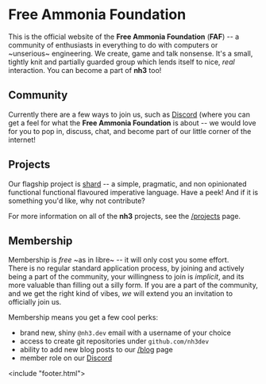 <link href="style/style.css" rel="stylesheet"/>
<include "header.html">

# **Free Ammonia Foundation**

This is the official website of the **Free Ammonia Foundation** (**FAF**) --
a community of enthusiasts in everything to do with computers or
~unserious~ engineering. We create, game and talk nonsense. It's a
small, tightly knit and partially guarded group which lends itself
to nice, *real* interaction. You can become a part of **nh3** too!

## Community
Currently there are a few ways to join us, such as
[Discord](https://discord.gg/f5FVgr7gxX) (where you can get a feel for
what the **Free Ammonia Foundation** is about -- we would love for you to
pop in, discuss, chat, and become part of our little corner of the internet!

## Projects
Our flagship project is [shard](/projects/shard) -- a simple, pragmatic, 
and non opinionated functional functional flavoured imperative language.
Have a peek! And if it is something you'd like, why not contribute?

For more information on all of the **nh3** projects, see the [/projects](/projects) page.

## Membership
Membership is *free* ~as in libre~ -- it will only cost you some effort.  
There is no regular standard application process, by joining and actively
being a part of the community, your willingness to join is *implicit*,
and its more valuable than filling out a silly form. If you are a part of
the community, and we get the right kind of vibes, *we* will extend you an
invitation to officially join us.

Membership means you get a few cool perks:
- brand new, shiny `@nh3.dev` email with a username of your choice
- access to create git repositories under `github.com/nh3dev`
- ability to add new blog posts to our [/blog](/blog) page
- member role on our [Discord](https://discord.gg/f5FVgr7gxX)

<!-- 
Membership means you get a few cool perks: namely,
you get to post to mailing lists without post review
(see: [/community](/community) for details regarding mailing lists).
You also get a brand new, shiny `@nh3.dev` email with a username of your
choice, as well as push access to our git repositories, without having
to push every change via the `patch` list. Of course, when you deem it
necessary, such as when making large changes, you should still send it in
via the `patch` list for us to all take a peek and discuss.
-->

<include "footer.html">
